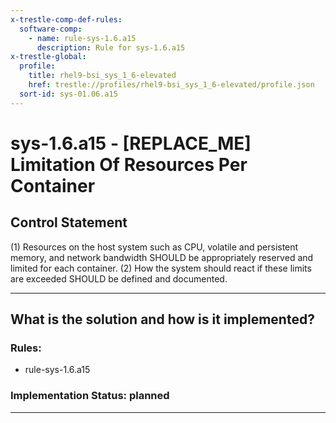 ```yaml
---
x-trestle-comp-def-rules:
  software-comp:
    - name: rule-sys-1.6.a15
      description: Rule for sys-1.6.a15
x-trestle-global:
  profile:
    title: rhel9-bsi_sys_1_6-elevated
    href: trestle://profiles/rhel9-bsi_sys_1_6-elevated/profile.json
  sort-id: sys-01.06.a15
---
```


# sys-1.6.a15 - \[REPLACE_ME\] Limitation Of Resources Per Container

## Control Statement

(1) Resources on the host system such as CPU, volatile and persistent memory, and network bandwidth SHOULD be appropriately reserved and limited for each container. (2) How the system should react if these limits are exceeded SHOULD be defined and documented.

______________________________________________________________________

## What is the solution and how is it implemented?

<!-- For implementation status enter one of: implemented, partial, planned, alternative, not-applicable -->

<!-- Note that the list of rules under ### Rules: is read-only and changes will not be captured after assembly to JSON -->

<!-- Add control implementation description here for control: sys-1.6.a15 -->

### Rules:

  - rule-sys-1.6.a15

### Implementation Status: planned

______________________________________________________________________
